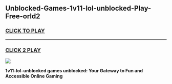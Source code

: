 
## Unblocked-Games-1v11-lol-unblocked-Play-Free-orld2
<h3>
<a href="https://premium76.site?title=1v11-lol-unblocked&ref=18A1">CLICK TO PLAY</a></h3>
<hr>

<h3>
<a href="https://premium76.site?title=1v11-lol-unblocked&ref=18A1">CLICK 2 PLAY</a>
  
</h3>

<a href="https://premium76.site?title=1v11-lol-unblocked&ref=18A1"><img src="https://clearcache.store/games.png"></a>


**1v11-lol-unblocked games unblocked: Your Gateway to Fun and Accessible Online Gaming**
